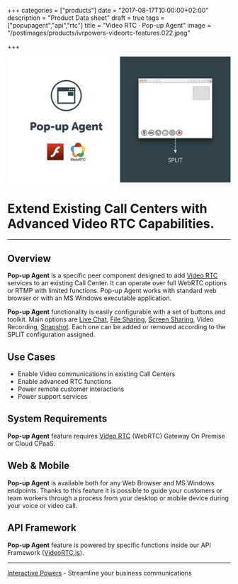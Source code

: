 +++
categories = ["products"]
date = "2017-08-17T10:00:00+02:00"
description = "Product Data sheet"
draft = true
tags = ["popupagent","api","rtc"]
title = "Video RTC · Pop-up Agent"
image = "/postimages/products/ivrpowers-videortc-features.022.jpeg"

+++

![VideoRTC File Sharing](/postimages/products/ivrpowers-videortc-features.023.jpeg)

#	Extend Existing Call Centers with Advanced Video RTC Capabilities.
---

## Overview

**Pop-up Agent** is a specific peer component designed to add [Video RTC](http://blog.ivrpowers.com/post/products/video-rtc/ ) services to an existing Call Center. It can operate over full WebRTC options or RTMP with limited functions. Pop-up Agent works with standard web browser or with an MS Windows executable application.

**Pop-up Agent** functionality is easily configurable with a set of buttons and toolkit. Main options are [Live Chat](http://blog.ivrpowers.com/post/products/video-rtc-live-chat/), [File Sharing](http://blog.ivrpowers.com/post/products/video-rtc-file-sharing/), [Screen Sharing](http://blog.ivrpowers.com/post/products/video-rtc-screen-sharing/), Video Recording, [Snapshot](http://blog.ivrpowers.com/post/products/video-rtc-snapshot/). Each one can be added or removed according to the SPLIT configuration assigned.


## Use Cases

* Enable Video communications in existing Call Centers
* Enable advanced RTC functions
* Power remote customer interactions
* Power support services


## System Requirements

**Pop-up Agent** feature requires [Video RTC](http://blog.ivrpowers.com/post/products/video-rtc/) (WebRTC) Gateway On Premise or Cloud CPaaS.

## Web & Mobile

**Pop-up Agent** is available both for any Web Browser and MS Windows endpoints. Thanks to this feature it is possible to guide your customers or team workers through a process from your desktop or mobile device during your voice or video call.


## API Framework

**Pop-up Agent** feature is powered by specific functions inside our API Framework ([VideoRTC.js](http://blog.ivrpowers.com/post/development/introducing-videortcjs-developers/)).

---
[Interactive Powers](http://www.ivrpowers.com/) - Streamline your business communications


